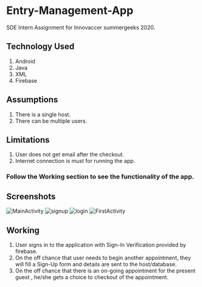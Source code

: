 # Entry-Management-App
SDE Intern Assignment for Innovaccer summergeeks 2020. 

## Technology Used
1. Android
2. Java
3. XML
4. Firebase

## Assumptions
1. There is a single host.
2. There can be multiple users.

## Limitations
1. User does not get email after the checkout.
2. Internet connection is must for running the app.

### Follow the Working section to see the functionality of the app.

## Screenshots

![MainActivity](https://user-images.githubusercontent.com/54973194/69902052-381f4780-13af-11ea-8278-a40269a533e7.jpg)
![signup](https://user-images.githubusercontent.com/54973194/69902053-3a81a180-13af-11ea-9948-24be2749fb3a.jpg)
![login](https://user-images.githubusercontent.com/54973194/69902050-35bced80-13af-11ea-8dee-3c6cea284316.jpg)
![FirstActivity](https://user-images.githubusercontent.com/54973194/69902878-78cf8e80-13b8-11ea-87d9-34fcc24733d7.jpg)

## Working
1. User signs in to the application with Sign-In Verification provided by firebase. 
2. On the off chance that user needs to begin another appointment, they will fill a Sign-Up form and details are sent to the host/database.
3. On the off chance that there is an on-going appointment for the present guest , he/she gets a choice to checkout of the appointment.
